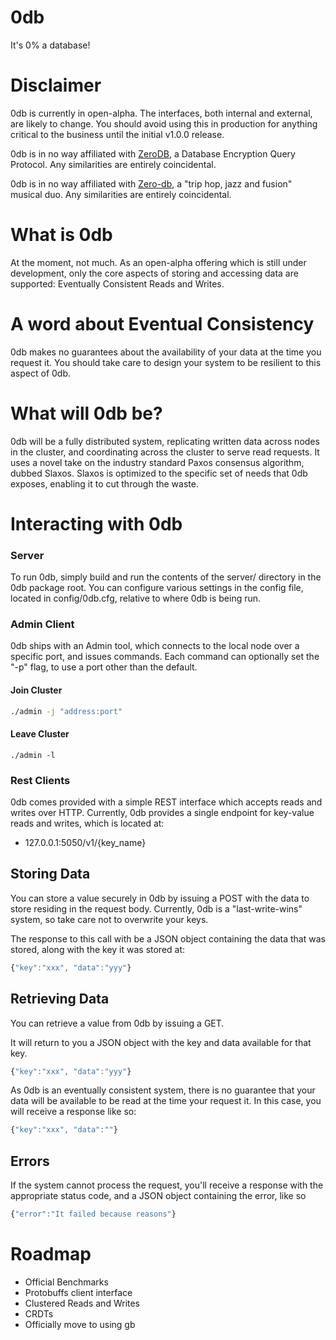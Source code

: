 0db
==============

It's 0% a database!

Disclaimer
==============

0db is currently in open-alpha. The interfaces, both internal and external, are likely to change. You should avoid using this in production for anything critical to the business until the initial v1.0.0 release.

0db is in no way affiliated with [ZeroDB](http://www.zerodb.io), a Database Encryption Query Protocol. Any similarities are entirely coincidental.

0db is in no way affiliated with [Zero-db](http://www.zero-db.com), a "trip hop, jazz and fusion" musical duo. Any similarities are entirely coincidental.

What is 0db
================

At the moment, not much. As an open-alpha offering which is still under development, only the core aspects of storing and accessing data are supported: Eventually Consistent Reads and Writes.

A word about Eventual Consistency
=================================

0db makes no guarantees about the availability of your data at the time you request it. You should take care to design your system to be resilient to this aspect of 0db.

What will 0db be?
=================

0db will be a fully distributed system, replicating written data across nodes in the cluster, and coordinating across the cluster to serve read requests. It uses a novel take on the industry standard Paxos consensus algorithm, dubbed Slaxos. Slaxos is optimized to the specific set of needs that 0db exposes, enabling it to cut through the waste.

Interacting with 0db
====================

### Server

To run 0db, simply build and run the contents of the server/ directory in the 0db package root. You can configure various settings in the config file, located in config/0db.cfg, relative to where 0db is being run.

### Admin Client

0db ships with an Admin tool, which connects to the local node over a specific port, and issues commands. Each command can optionally set the "-p" flag, to use a port other than the default.

#### Join Cluster

```bash
./admin -j "address:port"
```

#### Leave Cluster

```
./admin -l
```

### Rest Clients

0db comes provided with a simple REST interface which accepts reads and writes over HTTP. Currently, 0db provides a single endpoint for key-value reads and writes, which is located at:

* 127.0.0.1:5050/v1/{key_name}

## Storing Data

You can store a value securely in 0db by issuing a POST with the data to store residing in the request body. Currently, 0db is a "last-write-wins" system, so take care not to overwrite your keys.

The response to this call with be a JSON object containing the data that was stored, along with the key it was stored at:

```javascript
{"key":"xxx", "data":"yyy"}
```

## Retrieving Data

You can retrieve a value from 0db by issuing a GET.

It will return to you a JSON object with the key and data available for that key.

```javascript
{"key":"xxx", "data":"yyy"}
```

As 0db is an eventually consistent system, there is no guarantee that your data will be available to be read at the time your request it. In this case, you will receive a response like so:

```javascript
{"key":"xxx", "data":""}
```

## Errors

If the system cannot process the request, you'll receive a response with the appropriate status code, and a JSON object containing the error, like so

```javascript
{"error":"It failed because reasons"}
```

Roadmap
=======

* Official Benchmarks
* Protobuffs client interface
* Clustered Reads and Writes
* CRDTs
* Officially move to using gb
